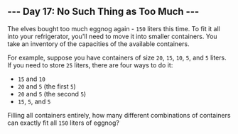 ## --- Day 17: No Such Thing as Too Much ---

The elves bought too much eggnog again - `150` liters this time. To fit it all into your refrigerator, you'll need to move it into smaller containers. You take an inventory of the capacities of the available containers.

For example, suppose you have containers of size `20`, `15`, `10`, `5`, and `5` liters. If you need to store `25` liters, there are four ways to do it:

 - `15` and `10`
 - `20` and `5` (the first `5`)
 - `20` and `5` (the second `5`)
 - `15`, `5`, and `5`

Filling all containers entirely, how many different combinations of containers can exactly fit all `150` liters of eggnog?
